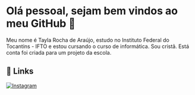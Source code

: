 
# Olá pessoal, sejam bem vindos ao meu GitHub 👋


Meu nome é Tayla Rocha de Araújo, estudo no Instituto Federal do Tocantins - IFTO e estou cursando o curso de informática. Sou cristã. Está conta foi criada para um projeto da escola.




## 🔗 Links
[![Instagram](https://t.ctcdn.com.br/eXQweorgzzB_ARsw7I9Bvp4O_Qg=/400x400/smart/filters:format(webp)/i489927.jpeg)](hhttps://instagram.com/__taylarocha?igshid=MzRlODBiNWFlZA==)

